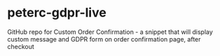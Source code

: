 # peterc-gdpr-live
GitHub repo for Custom Order Confirmation - a snippet that will display custom message and GDPR form on order confirmation page, after checkout
